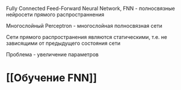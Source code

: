 Fully Connected Feed-Forward Neural Network, FNN - полносвязные нейросети прямого распространнения

Многослойный Perceptron - многослойная полносвязная сети

Сети прямого распространения являются статическими, т.е. не зависящими от предыдущего состояния сети

Проблема - увеличение параметров

# [[Обучение FNN]]


